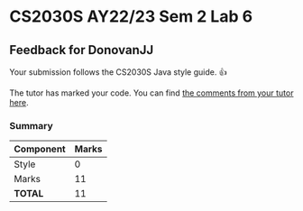 # CS2030S AY22/23 Sem 2 Lab 6
## Feedback for DonovanJJ
Your submission follows the CS2030S Java style guide. :+1:

The tutor has marked your code. You can find [the comments from your tutor here](https://www.github.com/nus-cs2030s-2223-s2/lab6-DonovanJJ/commit/2013fb4d252a1ea69c9b306c7969087631c7a127).
### Summary

| Component | Marks |
|-----------|-------|
| Style | 0 |
| Marks | 11 |
| **TOTAL** | 11 |
